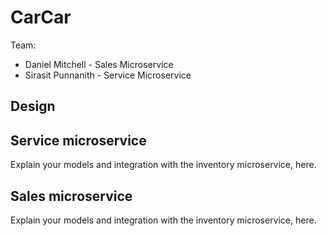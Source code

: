 # CarCar

Team:

- Daniel Mitchell - Sales Microservice
- Sirasit Punnanith - Service Microservice

## Design

## Service microservice

Explain your models and integration with the inventory
microservice, here.

## Sales microservice

Explain your models and integration with the inventory
microservice, here.

